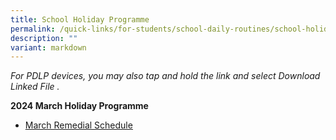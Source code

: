 ```yaml
---
title: School Holiday Programme
permalink: /quick-links/for-students/school-daily-routines/school-holiday-programme/
description: ""
variant: markdown
---
```

_For PDLP devices, you may also tap and hold the link and select Download Linked File ._  

**2024 March Holiday Programme**

* [March Remedial Schedule](/files/2024_March_Remedial_Schedule___11__12_Mar.pdf)